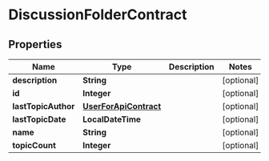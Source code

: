 

# DiscussionFolderContract

## Properties

Name | Type | Description | Notes
------------ | ------------- | ------------- | -------------
**description** | **String** |  |  [optional]
**id** | **Integer** |  |  [optional]
**lastTopicAuthor** | [**UserForApiContract**](UserForApiContract.md) |  |  [optional]
**lastTopicDate** | **LocalDateTime** |  |  [optional]
**name** | **String** |  |  [optional]
**topicCount** | **Integer** |  |  [optional]



